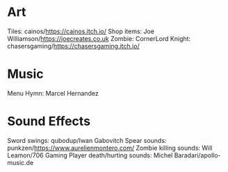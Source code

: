 # Art
Tiles: cainos/https://cainos.itch.io/
Shop items: Joe Williamson/https://joecreates.co.uk
Zombie: CornerLord
Knight: chasersgaming/https://chasersgaming.itch.io/

# Music 
Menu Hymn: Marcel Hernandez

# Sound Effects
Sword swings: qubodup/Iwan Gabovitch
Spear sounds: punkzen/https://www.aurelienmontero.com/
Zombie killing sounds: Will Leamon/706 Gaming
Player death/hurting sounds: Michel Baradari/apollo-music.de
